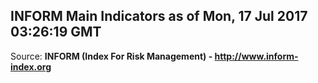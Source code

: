 ## INFORM Main Indicators as of Mon, 17 Jul 2017 03:26:19 GMT

Source: **INFORM (Index For Risk Management) - http://www.inform-index.org**